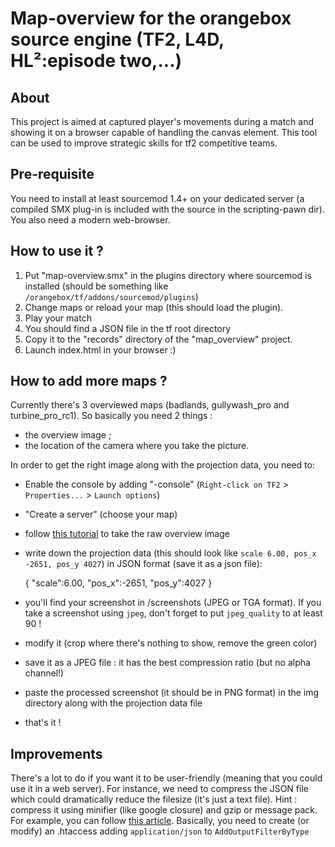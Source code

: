 # Map-overview for the orangebox source engine (TF2, L4D, HL²:episode two,...)

## About

This project is aimed at captured player's movements during a match and showing it on a browser capable of handling the canvas element.
This tool can be used to improve strategic skills for tf2 competitive teams.

## Pre-requisite

You need to install at least sourcemod 1.4+ on your dedicated server (a compiled SMX plug-in is included with the source in the scripting-pawn dir).
You also need a modern web-browser.

## How to use it ?

1. Put "map-overview.smx" in the plugins directory where sourcemod is installed (should be something like `/orangebox/tf/addons/sourcemod/plugins`)
2. Change maps or reload your map (this should load the plugin).
3. Play your match
4. You should find a JSON file in the tf root directory
5. Copy it to the "records" directory of the "map_overview" project.
6. Launch index.html in your browser :)

## How to add more maps ?

Currently there's 3 overviewed maps (badlands, gullywash_pro and turbine_pro_rc1).
So basically you need 2 things :
* the overview image ;
* the location of the camera where you take the picture.

In order to get the right image along with the projection data, you need to:
* Enable the console by adding "-console" (`Right-click on TF2` > `Properties...` > `Launch options`)
* "Create a server" (choose your map)
* follow [this tutorial](https://developer.valvesoftware.com/wiki/Level_Overviews#Make_the_raw_overview_image) to take the raw overview image
* write down the projection data (this should look like `scale 6.00, pos_x -2651, pos_y 4027`) in JSON format (save it as a json file):

    {
        "scale":6.00,
        "pos_x":-2651,
        "pos_y":4027
    }

* you'll find your screenshot in <game dir>/screenshots (JPEG or TGA format). If you take a screenshot using `jpeg`, don't forget to put `jpeg_quality` to at least 90 !
* modify it (crop where there's nothing to show, remove the green color)
* save it as a JPEG file : it has the best compression ratio (but no alpha channel!)
* paste the processed screenshot (it should be in PNG format) in the img directory along with the projection data file
* that's it !

## Improvements

There's a lot to do if you want it to be user-friendly (meaning that you could use it in a web server).
For instance, we need to compress the JSON file which could dramatically reduce the filesize (it's just a text file).
Hint : compress it using minifier (like google closure) and gzip or message pack.
For example, you can follow [this article](http://www.bearpanther.com/2012/04/11/gzip-json-generated-on-the-fly/).
Basically, you need to create (or modify) an .htaccess adding `application/json` to `AddOutputFilterByType`
